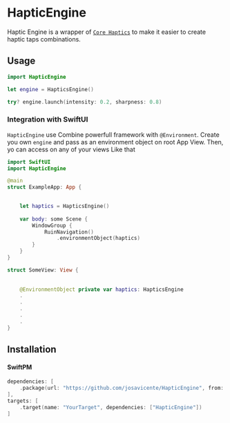# HapticEngine

Haptic Engine is a wrapper of [`Core Haptics`](https://developer.apple.com/documentation/corehaptics) to make it easier to create haptic taps combinations.

## Usage

```swift
import HapticEngine

let engine = HapticsEngine()

try? engine.launch(intensity: 0.2, sharpness: 0.8)


```

### Integration with SwiftUI

`HapticEngine` use Combine powerfull framework with `@Environment`. Create you own `engine` and pass as an environment object on root App View. Then, yo can access on any of your views Like that

```swift
import SwiftUI
import HapticEngine

@main
struct ExampleApp: App {
    

    let haptics = HapticsEngine()
    
    var body: some Scene {
        WindowGroup {
            RuinNavigation()
                .environmentObject(haptics)   
        }
    }
}

struct SomeView: View {
    
  
    @EnvironmentObject private var haptics: HapticsEngine
    .
    .
    .
    .
    .
}
```
## Installation

#### SwiftPM

```swift
dependencies: [
    .package(url: "https://github.com/josavicente/HapticEngine", from: "0.0.1")
],
targets: [
    .target(name: "YourTarget", dependencies: ["HapticEngine"])
]
```